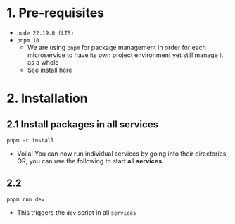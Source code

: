# 1. Pre-requisites

- `node 22.19.0 (LTS)`
- `pnpm 10`
  - We are using `pnpm` for package management in order for each microservice to have its own project environment yet still manage it as a whole
  - See install [here](https://pnpm.io/installation)

# 2. Installation

## 2.1 Install packages in all services

```
pnpm -r install
```

- Voila! You can now run individual services by going into their directories, OR, you can use the following to start **all services**

## 2.2

```
pnpm run dev
```

- This triggers the `dev` script in all `services`
